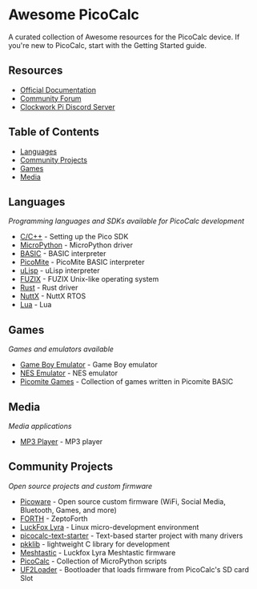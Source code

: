 # Awesome PicoCalc
A curated collection of Awesome resources for the PicoCalc device. If you're new to PicoCalc, start with the Getting Started guide.

## Resources
- [Official Documentation](https://github.com/clockworkpi/PicoCalc)
- [Community Forum](https://forum.clockworkpi.com/c/picocalc)
- [Clockwork Pi Discord Server](https://discord.gg/XKGGkPM)

## Table of Contents
- [Languages](#languages)
- [Community Projects](#community-projects)
- [Games](#games)
- [Media](#media)

## Languages
*Programming languages and SDKs available for PicoCalc development*
- [C/C++](https://github.com/clockworkpi/PicoCalc/blob/master/wiki/Setting-Up-the-Pico-SDK-on-Linux-for-Pico-Development.md) - Setting up the Pico SDK
- [MicroPython](https://github.com/jblanked/Picoware) - MicroPython driver
- [BASIC](https://github.com/rlauzon54/PicoCalcBasic) - BASIC interpreter
- [PicoMite](https://github.com/clockworkpi/PicoCalc/tree/master/Code/PicoMite) - PicoMite BASIC interpreter
- [uLisp](https://github.com/clockworkpi/PicoCalc/tree/master/Code/uLisp) - uLisp interpreter
- [FUZIX](https://github.com/clockworkpi/PicoCalc/tree/master/Code/FUZIX) - FUZIX Unix-like operating system 
- [Rust](https://github.com/A-I-nstein/clockworkpi-picocalc-rust) - Rust driver 
- [NuttX](https://github.com/shtirlic/picocalc-nx) - NuttX RTOS
- [Lua](https://github.com/Lana-chan/picocalc_lua) - Lua


## Games
*Games and emulators available*
- [Game Boy Emulator](https://github.com/TheKiwil/PocketPico/tree/master) - Game Boy emulator
- [NES Emulator](https://github.com/clockworkpi/PicoCalc/tree/master/Code/NES) - NES emulator
- [Picomite Games](https://github.com/SacredSpud/PicoCalcGames) - Collection of games written in Picomite BASIC

## Media
*Media applications*
- [MP3 Player](https://github.com/clockworkpi/PicoCalc/tree/master/Code/MP3Player) - MP3 player

## Community Projects
*Open source projects and custom firmware*
- [Picoware](https://github.com/jblanked/Picoware) - Open source custom firmware (WiFi, Social Media, Bluetooth, Games, and more)
- [FORTH](https://github.com/tabemann/zeptoforth) - ZeptoForth
- [LuckFox Lyra](https://github.com/nekocharm/picocalc-luckfox-lyra) - Linux micro-development environment
- [picocalc-text-starter](https://github.com/BlairLeduc/picocalc-text-starter) - Text-based starter project with many drivers
- [pkklib](https://github.com/redbug26/pkklib) - lightweight C library for development
- [Meshtastic](https://github.com/markbirss/MeshCalc) - Luckfox Lyra Meshtastic firmware
- [PicoCalc](https://github.com/LofiFren/PicoCalc) - Collection of MicroPython scripts
- [UF2Loader](https://github.com/pelrun/uf2loader) - Bootloader that loads firmware from PicoCalc's SD card Slot
